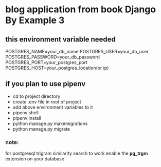 # blog application from book Django By Example 3

## this environment variable needed

POSTGRES_NAME=your_db_name
POSTGRES_USER=your_db_user
POSTGRES_PASSWORD=your_db_password
POSTGRES_PORT=your_postgres_port
POSTGRES_HOST=your_postgres_location(or ip)

## if you plan to use **pipenv**

- cd to project directory
- create .env file in root of project
- add above environment variables to it
- pipenv shell
- pipenv install
- python manage.py makemigrations
- python manage.py migrate

### note:

for postgresql trigram similarity search to work enable the **pg_trgm** extension on your database
